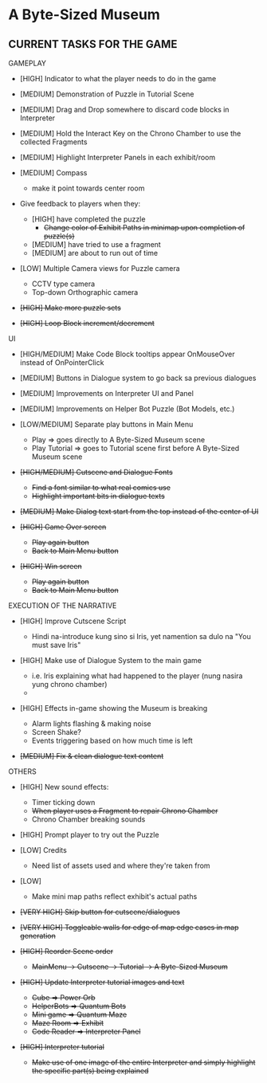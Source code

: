 # A Byte-Sized Museum

## CURRENT TASKS FOR THE GAME

GAMEPLAY
- [HIGH] Indicator to what the player needs to do in the game

- [MEDIUM] Demonstration of Puzzle in Tutorial Scene
- [MEDIUM] Drag and Drop somewhere to discard code blocks in Interpreter
- [MEDIUM] Hold the Interact Key on the Chrono Chamber to use the collected Fragments
- [MEDIUM] Highlight Interpreter Panels in each exhibit/room
- [MEDIUM] Compass
   - make it point towards center room
- Give feedback to players when they:
   - [HIGH] have completed the puzzle
      - ~~Change color of Exhibit Paths in minimap upon completion of puzzle(s)~~
   - [MEDIUM] have tried to use a fragment
   - [MEDIUM] are about to run out of time

- [LOW] Multiple Camera views for Puzzle camera
   - CCTV type camera
   - Top-down Orthographic camera
- ~~[HIGH] Make more puzzle sets~~
- ~~[HIGH] Loop Block increment/decrement~~

UI
- [HIGH/MEDIUM] Make Code Block tooltips appear OnMouseOver instead of OnPointerClick

- [MEDIUM] Buttons in Dialogue system to go back sa previous dialogues
- [MEDIUM] Improvements on Interpreter UI and Panel
- [MEDIUM] Improvements on Helper Bot Puzzle (Bot Models, etc.)

- [LOW/MEDIUM] Separate play buttons in Main Menu
   - Play => goes directly to A Byte-Sized Museum scene
   - Play Tutorial => goes to Tutorial scene first before A Byte-Sized Museum scene

- ~~[HIGH/MEDIUM] Cutscene and Dialogue Fonts~~
   - ~~Find a font similar to what real comics use~~
   - ~~Highlight important bits in dialogue texts~~
- ~~[MEDIUM] Make Dialog text start from the top instead of the center of UI~~
- ~~[HIGH] Game Over screen~~
   - ~~Play again button~~
   - ~~Back to Main Menu button~~
- ~~[HIGH] Win screen~~
   - ~~Play again button~~
   - ~~Back to Main Menu button~~

EXECUTION OF THE NARRATIVE
- [HIGH] Improve Cutscene Script
   - Hindi na-introduce kung sino si Iris, yet namention sa dulo na "You must save Iris"
- [HIGH] Make use of Dialogue System to the main game
   - i.e. Iris explaining what had happened to the player (nung nasira yung chrono chamber)
   -
- [HIGH] Effects in-game showing the Museum is breaking
   - Alarm lights flashing & making noise
   - Screen Shake?
   - Events triggering based on how much time is left

- ~~[MEDIUM] Fix & clean dialogue text content~~

OTHERS
- [HIGH] New sound effects:
   - Timer ticking down
   - ~~When player uses a Fragment to repair Chrono Chamber~~
   - Chrono Chamber breaking sounds
- [HIGH] Prompt player to try out the Puzzle

- [LOW] Credits
   - Need list of assets used and where they're taken from
- [LOW]
   - Make mini map paths reflect exhibit's actual paths

- ~~[VERY HIGH] Skip button for cutscene/dialogues~~
- ~~[VERY HIGH] Toggleable walls for edge of map edge cases in map generation~~
- ~~[HIGH] Reorder Scene order~~
   - ~~MainMenu -> Cutscene -> Tutorial -> A Byte-Sized Museum~~
- ~~[HIGH] Update Interpreter tutorial images and text~~
   - ~~Cube => Power Orb~~
   - ~~HelperBots => Quantum Bots~~
   - ~~Mini game => Quantum Maze~~
   - ~~Maze Room => Exhibit~~
   - ~~Code Reader => Interpreter Panel~~
- ~~[HIGH] Interpreter tutorial~~
   - ~~Make use of one image of the entire Interpreter and simply highlight the specific part(s) being explained~~

